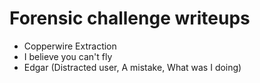 # Forensic challenge writeups

- Copperwire Extraction
- I believe you can't fly
- Edgar (Distracted user, A mistake, What was I doing)
